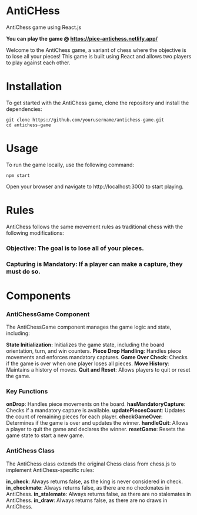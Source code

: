 # AntiCHess
AntiChess game using React.js

<b>You can play the game @ https://pice-antichess.netlify.app/</b>

Welcome to the AntiChess game, a variant of chess where the objective is to lose all your pieces! This game is built using React and allows two players to play against each other.


# Installation
To get started with the AntiChess game, clone the repository and install the dependencies:

```
git clone https://github.com/yourusername/antichess-game.git
cd antichess-game
```

# Usage
To run the game locally, use the following command:
```
npm start
```
Open your browser and navigate to http://localhost:3000 to start playing.

# Rules
AntiChess follows the same movement rules as traditional chess with the following modifications:

### Objective: The goal is to lose all of your pieces.
### Capturing is Mandatory: If a player can make a capture, they must do so.

# Components
### AntiChessGame Component
The AntiChessGame component manages the game logic and state, including:

**State Initialization:** Initializes the game state, including the board orientation, turn, and win counters.
**Piece Drop Handling**: Handles piece movements and enforces mandatory captures.
**Game Over Check**: Checks if the game is over when one player loses all pieces.
**Move History**: Maintains a history of moves.
**Quit and Reset**: Allows players to quit or reset the game.

### Key Functions
**onDrop**: Handles piece movements on the board.
**hasMandatoryCapture**: Checks if a mandatory capture is available.
**updatePiecesCount**: Updates the count of remaining pieces for each player.
**checkGameOver**: Determines if the game is over and updates the winner.
**handleQuit**: Allows a player to quit the game and declares the winner.
**resetGame**: Resets the game state to start a new game.

### AntiChess Class
The AntiChess class extends the original Chess class from chess.js to implement AntiChess-specific rules:

**in_check**: Always returns false, as the king is never considered in check.
**in_checkmate**: Always returns false, as there are no checkmates in AntiChess.
**in_stalemate**: Always returns false, as there are no stalemates in AntiChess.
**in_draw**: Always returns false, as there are no draws in AntiChess.


